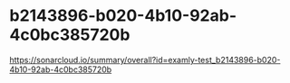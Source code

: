 # b2143896-b020-4b10-92ab-4c0bc385720b
https://sonarcloud.io/summary/overall?id=examly-test_b2143896-b020-4b10-92ab-4c0bc385720b
